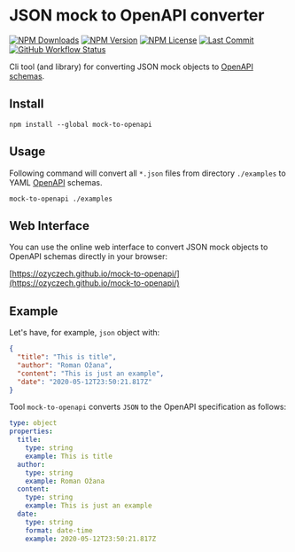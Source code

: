 # JSON mock to OpenAPI converter

[![NPM Downloads](https://img.shields.io/npm/dm/mock-to-openapi?style=for-the-badge)](https://www.npmjs.com/package/mock-to-openapi)
[![NPM Version](https://img.shields.io/npm/v/mock-to-openapi?style=for-the-badge)](https://www.npmjs.com/package/mock-to-openapi)
[![NPM License](https://img.shields.io/npm/l/mock-to-openapi?style=for-the-badge)](https://github.com/OzzyCzech/mock-to-openapi/blob/main/LICENSE)
[![Last Commit](https://img.shields.io/github/last-commit/OzzyCzech/mock-to-openapi?style=for-the-badge)](https://github.com/OzzyCzech/mock-to-openapi/commits/main)
[![GitHub Workflow Status](https://img.shields.io/github/actions/workflow/status/OzzyCzech/mock-to-openapi/main.yml?style=for-the-badge)](https://github.com/OzzyCzech/mock-to-openapi/actions)

Cli tool (and library) for converting JSON mock objects to [OpenAPI schemas](https://swagger.io/specification/).

## Install

```shell
npm install --global mock-to-openapi
```

## Usage

Following command will convert all `*.json` files from directory `./examples` to YAML [OpenAPI](https://swagger.io/specification/) schemas.

```shell
mock-to-openapi ./examples
```

## Web Interface

You can use the online web interface to convert JSON mock objects to OpenAPI schemas directly in your browser:

[https://ozyczeсh.github.io/mock-to-openapi/](https://ozyczeсh.github.io/mock-to-openapi/)

## Example

Let's have, for example, `json` object with:

```json
{
  "title": "This is title",
  "author": "Roman Ožana",
  "content": "This is just an example",
  "date": "2020-05-12T23:50:21.817Z"
}
```

Tool `mock-to-openapi` converts `JSON` to the OpenAPI specification as follows:

```yaml
type: object
properties:
  title:
    type: string
    example: This is title
  author:
    type: string
    example: Roman Ožana
  content:
    type: string
    example: This is just an example
  date:
    type: string
    format: date-time
    example: 2020-05-12T23:50:21.817Z
```
